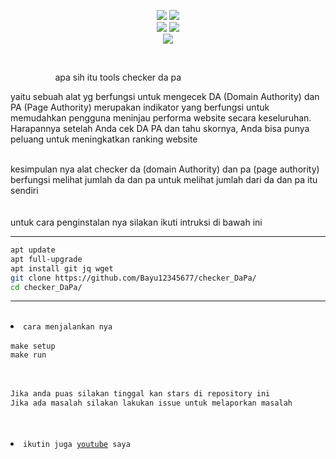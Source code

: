 <p align="center">
    <img src="https://img.shields.io/static/v1?logo=linux&label=Language&message=bash&color=yellow">
     <img src="https://img.shields.io/static/v1?logo=json&label=Author&message=Polygon&color=green"><br>
     <img src="https://img.shields.io/static/v1?logo=github&label=maintance&message=yes&color=yellow">
      <img src="https://img.shields.io/static/v1?logo=apache&label=open%20source&message=yes&color=yellow"><br>
       <img src="https://img.shields.io/static/v1?logo=pug&label=tools&message=checker+da+pa&color=gray">
</p>

<br>
<ol>
     <ol>
         <ol>apa sih itu tools checker da pa</ol>
     </ol>
</ol>
<p>
yaitu sebuah alat yg berfungsi untuk mengecek DA (Domain Authority) dan PA (Page Authority) merupakan indikator yang berfungsi untuk memudahkan pengguna meninjau performa website secara keseluruhan.<br> Harapannya setelah Anda cek DA PA dan tahu skornya, Anda bisa punya peluang untuk meningkatkan ranking website
</p><br>

<div>
       kesimpulan nya alat checker da (domain Authority) dan pa (page authority) berfungsi melihat jumlah da dan pa untuk melihat jumlah dari da dan pa itu sendiri
</div>
<br>
<br>
<div>
    <span>untuk cara penginstalan nya silakan ikuti intruksi</span>
    <span>di bawah ini</span>
</div>

--------------------------------
```bash
apt update
apt full-upgrade
apt install git jq wget
git clone https://github.com/Bayu12345677/checker_DaPa/
cd checker_DaPa/
```
-----------------------------------

<br>
   <li><code>cara menjalankan nya</code></li>
<br>
<code>make setup</code>
<br>
<code>make run</code><br>
<br><br>

```python
Jika anda puas silakan tinggal kan stars di repository ini
Jika ada masalah silakan lakukan issue untuk melaporkan masalah
```
<br>
<br>
<li><code>ikutin juga <a href="https://youtube.com/channel/UCtu-GcxKL8kJBXpR1wfMgWg">youtube</a> saya</code></li>

